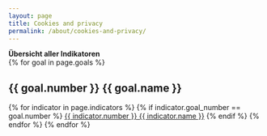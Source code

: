 ```yaml
---
layout: page
title: Cookies and privacy
permalink: /about/cookies-and-privacy/
---
```


<b>Übersicht aller Indikatoren</b>
<br>
{% for goal in page.goals %}
  <h2>{{ goal.number }} {{ goal.name }}</h2>
  {% for indicator in page.indicators %}
    {% if indicator.goal_number == goal.number %}
      <a href="{{ indicator.url }}"> {{ indicator.number }} {{ indicator.name }}</a>
    {% endif %}
  {% endfor %}
{% endfor %}
